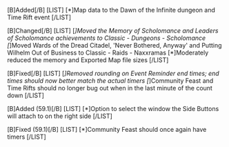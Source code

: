 [B]Added[/B]
[LIST]
[*]Map data to the Dawn of the Infinite dungeon and Time Rift event
[/LIST]

[B]Changed[/B]
[LIST]
[*]Moved the Memory of Scholomance and Leaders of Scholomance achievements to Classic - Dungeons - Scholomance
[*]Moved Wards of the Dread Citadel, 'Never Bothered, Anyway' and Putting Wilhelm Out of Business to Classic - Raids - Naxxramas
[*]Moderately reduced the memory and Exported Map file sizes
[/LIST]

[B]Fixed[/B]
[LIST]
[*]Removed rounding on Event Reminder end times; end times should now better match the actual timers
[*]Community Feast and Time Rifts should no longer bug out when in the last minute of the count down
[/LIST]

[B]Added (59.1)[/B]
[LIST]
[*]Option to select the window the Side Buttons will attach to on the right side
[/LIST]

[B]Fixed (59.1)[/B]
[LIST]
[*]Community Feast should once again have timers
[/LIST]
